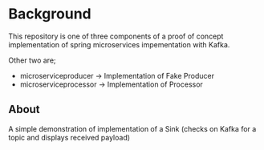 # Background

This repository is one of three components of a proof of concept implementation of spring microservices impementation with Kafka.

Other two are;

- microserviceproducer -> Implementation of Fake Producer
- microserviceprocessor -> Implementation of Processor

## About

A simple demonstration of implementation of a Sink (checks on Kafka for a topic and displays received payload)
 